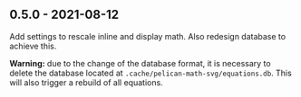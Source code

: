 
0.5.0 - 2021-08-12
------------------

Add settings to rescale inline and display math. Also redesign database to achieve this.

**Warning:** due to the change of the database format, it is necessary to delete the database located at `.cache/pelican-math-svg/equations.db`. This will also trigger a rebuild of all equations.
